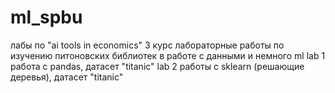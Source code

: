 # ml_spbu
лабы по "ai tools in economics" 3 курс
лабораторные работы по изучению питоновских библиотек в работе с данными и немного ml
lab 1
работа с pandas, датасет "titanic"
lab 2
работы с sklearn (решающие деревья),  датасет "titanic"

